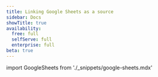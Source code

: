 ```yaml
---
title: Linking Google Sheets as a source
sidebar: Docs
showTitle: true
availability:
  free: full
  selfServe: full
  enterprise: full
beta: true
---
```


import GoogleSheets from './_snippets/google-sheets.mdx'

<GoogleSheets />